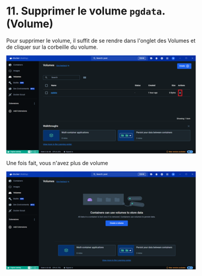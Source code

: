 # 11. Supprimer le volume `pgdata`. (Volume)

Pour supprimer le volume, il suffit de se rendre dans l'onglet des Volumes et de cliquer sur la corbeille du volume.

![](./assets/dd.png)

Une fois fait, vous n'avez plus de volume

![](./assets/dd-2.png)